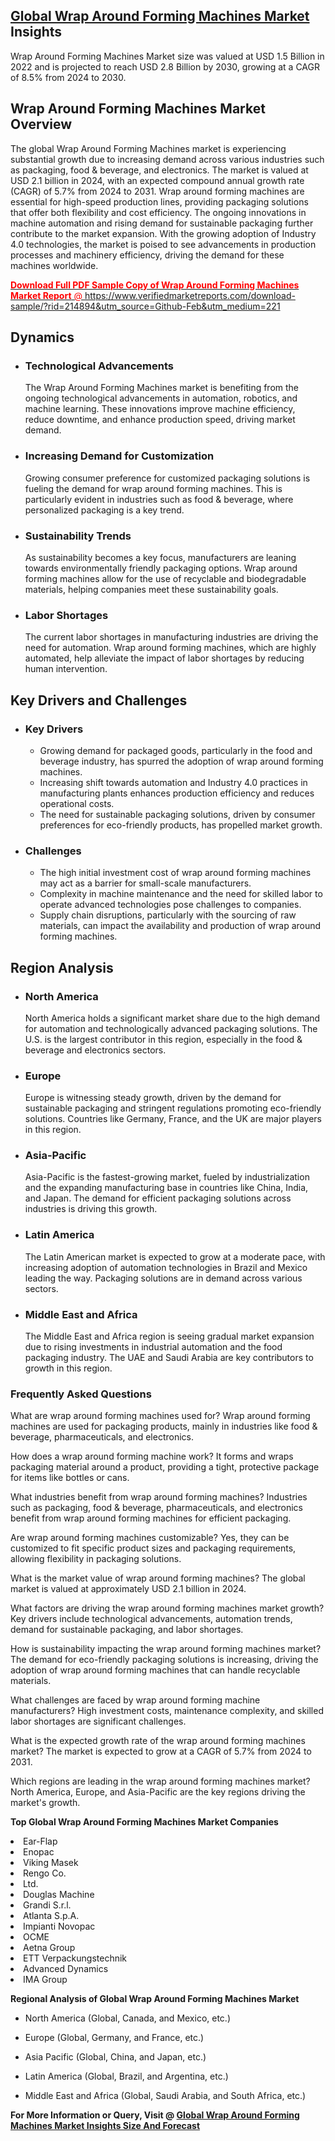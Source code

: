 <h2><a href="https://www.verifiedmarketreports.com/download-sample/?rid=214894&amp;utm_source=Github&amp;utm_medium=221" target="_blank">Global Wrap Around Forming Machines Market</a> Insights</h2><p>Wrap Around Forming Machines Market size was valued at USD 1.5 Billion in 2022 and is projected to reach USD 2.8 Billion by 2030, growing at a CAGR of 8.5% from 2024 to 2030.</p><p> <h2>Wrap Around Forming Machines Market Overview</h2> <p>The global Wrap Around Forming Machines market is experiencing substantial growth due to increasing demand across various industries such as packaging, food & beverage, and electronics. The market is valued at USD 2.1 billion in 2024, with an expected compound annual growth rate (CAGR) of 5.7% from 2024 to 2031. Wrap around forming machines are essential for high-speed production lines, providing packaging solutions that offer both flexibility and cost efficiency. The ongoing innovations in machine automation and rising demand for sustainable packaging further contribute to the market expansion. With the growing adoption of Industry 4.0 technologies, the market is poised to see advancements in production processes and machinery efficiency, driving the demand for these machines worldwide.</p> <p><a href="#"><p><span class=""><span style="color: #ff0000;"><strong>Download Full PDF Sample Copy of Wrap Around Forming Machines Market Report</strong> @ </span><a href="https://www.verifiedmarketreports.com/download-sample/?rid=214894&amp;utm_source=Github-Feb&amp;utm_medium=221" target="_blank">https://www.verifiedmarketreports.com/download-sample/?rid=214894&amp;utm_source=Github-Feb&amp;utm_medium=221</a></span></p></a></p> <h2>Dynamics</h2> <ul> <li><h3>Technological Advancements</h3> The Wrap Around Forming Machines market is benefiting from the ongoing technological advancements in automation, robotics, and machine learning. These innovations improve machine efficiency, reduce downtime, and enhance production speed, driving market demand.</li> <li><h3>Increasing Demand for Customization</h3> Growing consumer preference for customized packaging solutions is fueling the demand for wrap around forming machines. This is particularly evident in industries such as food & beverage, where personalized packaging is a key trend.</li> <li><h3>Sustainability Trends</h3> As sustainability becomes a key focus, manufacturers are leaning towards environmentally friendly packaging options. Wrap around forming machines allow for the use of recyclable and biodegradable materials, helping companies meet these sustainability goals.</li> <li><h3>Labor Shortages</h3> The current labor shortages in manufacturing industries are driving the need for automation. Wrap around forming machines, which are highly automated, help alleviate the impact of labor shortages by reducing human intervention.</li> </ul> <h2>Key Drivers and Challenges</h2> <ul> <li><h3>Key Drivers</h3> <ul> <li>Growing demand for packaged goods, particularly in the food and beverage industry, has spurred the adoption of wrap around forming machines.</li> <li>Increasing shift towards automation and Industry 4.0 practices in manufacturing plants enhances production efficiency and reduces operational costs.</li> <li>The need for sustainable packaging solutions, driven by consumer preferences for eco-friendly products, has propelled market growth.</li> </ul> </li> <li><h3>Challenges</h3> <ul> <li>The high initial investment cost of wrap around forming machines may act as a barrier for small-scale manufacturers.</li> <li>Complexity in machine maintenance and the need for skilled labor to operate advanced technologies pose challenges to companies.</li> <li>Supply chain disruptions, particularly with the sourcing of raw materials, can impact the availability and production of wrap around forming machines.</li> </ul> </li> </ul> <h2>Region Analysis</h2> <ul> <li><h3>North America</h3> North America holds a significant market share due to the high demand for automation and technologically advanced packaging solutions. The U.S. is the largest contributor in this region, especially in the food & beverage and electronics sectors.</li> <li><h3>Europe</h3> Europe is witnessing steady growth, driven by the demand for sustainable packaging and stringent regulations promoting eco-friendly solutions. Countries like Germany, France, and the UK are major players in this region.</li> <li><h3>Asia-Pacific</h3> Asia-Pacific is the fastest-growing market, fueled by industrialization and the expanding manufacturing base in countries like China, India, and Japan. The demand for efficient packaging solutions across industries is driving this growth.</li> <li><h3>Latin America</h3> The Latin American market is expected to grow at a moderate pace, with increasing adoption of automation technologies in Brazil and Mexico leading the way. Packaging solutions are in demand across various sectors.</li> <li><h3>Middle East and Africa</h3> The Middle East and Africa region is seeing gradual market expansion due to rising investments in industrial automation and the food packaging industry. The UAE and Saudi Arabia are key contributors to growth in this region.</li> </ul> <h3>Frequently Asked Questions</h3> <p>What are wrap around forming machines used for? Wrap around forming machines are used for packaging products, mainly in industries like food & beverage, pharmaceuticals, and electronics.</p> <p>How does a wrap around forming machine work? It forms and wraps packaging material around a product, providing a tight, protective package for items like bottles or cans.</p> <p>What industries benefit from wrap around forming machines? Industries such as packaging, food & beverage, pharmaceuticals, and electronics benefit from wrap around forming machines for efficient packaging.</p> <p>Are wrap around forming machines customizable? Yes, they can be customized to fit specific product sizes and packaging requirements, allowing flexibility in packaging solutions.</p> <p>What is the market value of wrap around forming machines? The global market is valued at approximately USD 2.1 billion in 2024.</p> <p>What factors are driving the wrap around forming machines market growth? Key drivers include technological advancements, automation trends, demand for sustainable packaging, and labor shortages.</p> <p>How is sustainability impacting the wrap around forming machines market? The demand for eco-friendly packaging solutions is increasing, driving the adoption of wrap around forming machines that can handle recyclable materials.</p> <p>What challenges are faced by wrap around forming machine manufacturers? High investment costs, maintenance complexity, and skilled labor shortages are significant challenges.</p> <p>What is the expected growth rate of the wrap around forming machines market? The market is expected to grow at a CAGR of 5.7% from 2024 to 2031.</p> <p>Which regions are leading in the wrap around forming machines market? North America, Europe, and Asia-Pacific are the key regions driving the market's growth.</p> </p><p><strong>Top Global Wrap Around Forming Machines Market Companies</strong></p><div data-test-id=""><p><li>Ear-Flap</li><li> Enopac</li><li> Viking Masek</li><li> Rengo Co.</li><li> Ltd.</li><li> Douglas Machine</li><li> Grandi S.r.l.</li><li> Atlanta S.p.A.</li><li> Impianti Novopac</li><li> OCME</li><li> Aetna Group</li><li> ETT Verpackungstechnik</li><li> Advanced Dynamics</li><li> IMA Group</li></p><div><strong>Regional Analysis of&nbsp;Global Wrap Around Forming Machines Market</strong></div><ul><li dir="ltr"><p dir="ltr">North America&nbsp;(Global, Canada, and Mexico, etc.)</p></li><li dir="ltr"><p dir="ltr">Europe (Global, Germany, and France, etc.)</p></li><li dir="ltr"><p dir="ltr">Asia Pacific&nbsp;(Global, China, and Japan, etc.)</p></li><li dir="ltr"><p dir="ltr">Latin America&nbsp;(Global, Brazil, and Argentina, etc.)</p></li><li dir="ltr">Middle East and Africa&nbsp;(Global, Saudi Arabia, and South Africa, etc.)</li></ul><p><strong>For More Information or Query, Visit @&nbsp;</strong><strong><a href="https://www.verifiedmarketreports.com/product/wrap-around-forming-machines-market/?utm_source=Github&amp;utm_medium=221" target="_blank">Global Wrap Around Forming Machines Market Insights Size And Forecast</a></strong></p></div>
